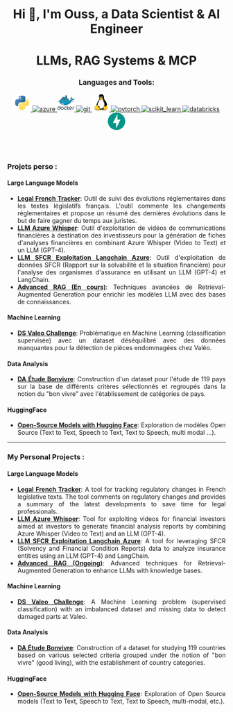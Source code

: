 
<h1 align="center">Hi 👋, I'm Ouss, a Data Scientist & AI Engineer </h1>
<h1 align="center">  LLMs, RAG Systems & MCP </h1>

<h3 align="center">Languages and Tools:</h3>
<p align="center"> 
  <a href="https://www.python.org/" target="_blank" rel="noreferrer"> 
  <img src="https://raw.githubusercontent.com/devicons/devicon/master/icons/python/python-original.svg" alt="python" width="40" height="40"/> 
  </a> 
   <a href="https://azure.microsoft.com/en-in/" target="_blank" rel="noreferrer"> 
    <img src="https://www.vectorlogo.zone/logos/microsoft_azure/microsoft_azure-icon.svg" alt="azure" width="40" height="40"/> 
</a>
  <a href="https://www.docker.com/" target="_blank" rel="noreferrer"> 
    <img src="https://raw.githubusercontent.com/devicons/devicon/master/icons/docker/docker-original-wordmark.svg" alt="docker" width="40" height="40"/> 
  </a> 
  <a href="https://git-scm.com/" target="_blank" rel="noreferrer"> 
    <img src="https://www.vectorlogo.zone/logos/git-scm/git-scm-icon.svg" alt="git" width="40" height="40"/> 
  </a> 
  <a href="https://www.linux.org/" target="_blank" rel="noreferrer"> 
    <img src="https://raw.githubusercontent.com/devicons/devicon/master/icons/linux/linux-original.svg" alt="linux" width="40" height="40"/> 
  </a> 
  <a href="https://pytorch.org/" target="_blank" rel="noreferrer"> 
    <img src="https://www.vectorlogo.zone/logos/pytorch/pytorch-icon.svg" alt="pytorch" width="40" height="40"/> 
  </a> 
  <a href="https://scikit-learn.org/" target="_blank" rel="noreferrer"> 
    <img src="https://upload.wikimedia.org/wikipedia/commons/0/05/Scikit_learn_logo_small.svg" alt="scikit_learn" width="40" height="40"/> 
  </a> 
  <a href="https://www.databricks.com/" target="_blank" rel="noreferrer"> 
    <img src="https://upload.wikimedia.org/wikipedia/commons/6/63/Databricks_Logo.png" alt="databricks" width="40" height="40"/> 
  </a> 
  <a href="https://fastapi.tiangolo.com/" target="_blank" rel="noreferrer"> 
    <img src="https://raw.githubusercontent.com/devicons/devicon/master/icons/fastapi/fastapi-original.svg" alt="fastapi" width="40" height="40"/> 
  </a> 
</p>
<br><br>

<div align="justify">
<h3>Projets perso :</h3>

<h4>Large Language Models</h4>
<ul>
  <li><b><a href="https://github.com/Bendrox/Legal-French-Tracker" target="_blank">Legal French Tracker</a></b>: Outil de suivi des évolutions réglementaires dans les textes législatifs français. L'outil commente les changements réglementaires et propose un résumé des dernières évolutions dans le but de faire gagner du temps aux juristes.</li>
  <li><b><a href="https://github.com/Bendrox/LLM_Azure_Whisper_For_Supervision.git" target="_blank">LLM Azure Whisper</a></b>: Outil d'exploitation de vidéos de communications financières à destination des investisseurs pour la génération de fiches d'analyses financières en combinant Azure Whisper (Video to Text) et un LLM (GPT-4).</li>
  <li><b><a href="https://github.com/Bendrox/LLM_SFCR_exploit_Langchain_Azure.git" target="_blank">LLM SFCR Exploitation Langchain Azure</a></b>: Outil d'exploitation de données SFCR (Rapport sur la solvabilité et la situation financière) pour l'analyse des organismes d'assurance en utilisant un LLM (GPT-4) et LangChain.</li>
  <li><b><a href="https://github.com/Bendrox/Advanced-RAG.git" target="_blank">Advanced RAG (En cours)</a></b>: Techniques avancées de Retrieval-Augmented Generation pour enrichir les modèles LLM avec des bases de connaissances.</li>
</ul>

<h4>Machine Learning</h4>
<ul>
  <li><b><a href="https://github.com/Bendrox/DS_Valeo_challenge.git" target="_blank">DS Valeo Challenge</a></b>: Problématique en Machine Learning (classification supervisée) avec un dataset déséquilibré avec des données manquantes pour la détection de pièces endommagées chez Valéo.</li>
</ul>

<h4>Data Analysis</h4>
<ul>
  <li><b><a href="https://github.com/Bendrox/DA_etude_bonvivre.git" target="_blank">DA Étude Bonvivre</a></b>: Construction d'un dataset pour l'étude de 119 pays sur la base de différents critères sélectionnés et regroupés dans la notion du "bon vivre" avec l'établissement de catégories de pays.</li>
</ul>

<h4>HuggingFace</h4>
<ul>
  <li><b><a href="https://github.com/Bendrox/Open-Source_models_with_HuggingFace.git" target="_blank">Open-Source Models with Hugging Face</a></b>: Exploration de modèles Open Source (Text to Text, Speech to Text, Text to Speech, multi modal ...).</li>
</ul>
</div>

---

<div align="justify">
<h3>My Personal Projects :</h3>

<h4>Large Language Models</h4>
<ul>
  <li><b><a href="https://github.com/Bendrox/Legal-French-Tracker" target="_blank">Legal French Tracker</a></b>: A tool for tracking regulatory changes in French legislative texts. The tool comments on regulatory changes and provides a summary of the latest developments to save time for legal professionals.</li>
  <li><b><a href="https://github.com/Bendrox/LLM_Azure_Whisper_For_Supervision.git" target="_blank">LLM Azure Whisper</a></b>: Tool for exploiting videos for financial investors aimed at investors to generate financial analysis reports by combining Azure Whisper (Video to Text) and an LLM (GPT-4).</li>
  <li><b><a href="https://github.com/Bendrox/LLM_SFCR_exploit_Langchain_Azure.git" target="_blank">LLM SFCR Exploitation Langchain Azure</a></b>: A tool for leveraging SFCR (Solvency and Financial Condition Reports) data to analyze insurance entities using an LLM (GPT-4) and LangChain.</li>
  <li><b><a href="https://github.com/Bendrox/Advanced-RAG.git" target="_blank">Advanced RAG (Ongoing)</a></b>: Advanced techniques for Retrieval-Augmented Generation to enhance LLMs with knowledge bases.</li>
</ul>

<h4>Machine Learning</h4>
<ul>
  <li><b><a href="https://github.com/Bendrox/DS_Valeo_challenge.git" target="_blank">DS Valeo Challenge</a></b>: A Machine Learning problem (supervised classification) with an imbalanced dataset and missing data to detect damaged parts at Valeo.</li>
</ul>

<h4>Data Analysis</h4>
<ul>
  <li><b><a href="https://github.com/Bendrox/DA_etude_bonvivre.git" target="_blank">DA Étude Bonvivre</a></b>: Construction of a dataset for studying 119 countries based on various selected criteria grouped under the notion of "bon vivre" (good living), with the establishment of country categories.</li>
</ul>

<h4>HuggingFace</h4>
<ul>
  <li><b><a href="https://github.com/Bendrox/Open-Source_models_with_HuggingFace.git" target="_blank">Open-Source Models with Hugging Face</a></b>: Exploration of Open Source models (Text to Text, Speech to Text, Text to Speech, multi-modal, etc.).</li>
</ul>
</div>


